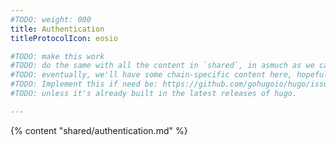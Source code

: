 ```yaml
---
#TODO: weight: 000
title: Authentication
titleProtocolIcon: eosio

#TODO: make this work
#TODO: do the same with all the content in `shared`, in asmuch as we can have it completely shared.
#TODO: eventually, we'll have some chain-specific content here, hopefully most in `shared`.
#TODO: Implement this if need be: https://github.com/gohugoio/hugo/issues/247#issuecomment-342258564
#TODO: unless it's already built in the latest releases of hugo.

---
```


{% content "shared/authentication.md" %}
